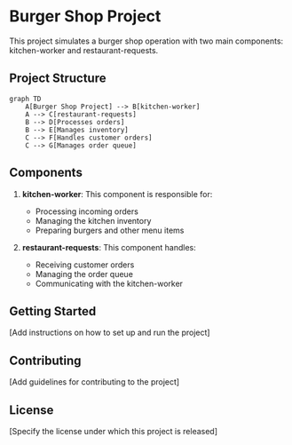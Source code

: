 # Burger Shop Project

This project simulates a burger shop operation with two main components: kitchen-worker and restaurant-requests.

## Project Structure

```mermaid
graph TD
    A[Burger Shop Project] --> B[kitchen-worker]
    A --> C[restaurant-requests]
    B --> D[Processes orders]
    B --> E[Manages inventory]
    C --> F[Handles customer orders]
    C --> G[Manages order queue]
```

## Components

1. **kitchen-worker**: This component is responsible for:
   - Processing incoming orders
   - Managing the kitchen inventory
   - Preparing burgers and other menu items

2. **restaurant-requests**: This component handles:
   - Receiving customer orders
   - Managing the order queue
   - Communicating with the kitchen-worker

## Getting Started

[Add instructions on how to set up and run the project]

## Contributing

[Add guidelines for contributing to the project]

## License

[Specify the license under which this project is released]
